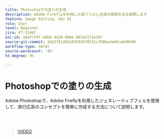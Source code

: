 ```yaml
---
title: Photoshopでの塗りの生成
description: Adobe Fireflyを利用した塗りつぶし生成の使用方法を説明します
feature: Image Editing, Gen AI
role: User
level: Beginner
jira: KT-13467
exl-id: abefcf4f-b8bb-4428-9b0e-801d21f2e587
source-git-commit: 3dd3f81266103593478531c789beda40ceb38b90
workflow-type: tm+mt
source-wordcount: '43'
ht-degree: 0%

---
```


# Photoshopでの塗りの生成

Adobe Photoshopで、Adobe Fireflyを利用したジェネレーティブフィルを使用して、旅行広告のコンセプトを簡単に作成する方法について説明します。

<br> 

>[!VIDEO](https://video.tv.adobe.com/v/3448535?quality=12&learn=on&hidetitle=true&captions=jpn)
